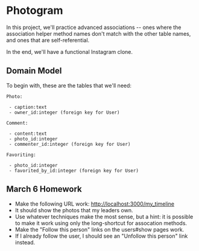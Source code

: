 # Photogram

In this project, we'll practice advanced associations -- ones where the association helper method names don't match with the other table names, and ones that are self-referential.

In the end, we'll have a functional Instagram clone.

## Domain Model

To begin with, these are the tables that we'll need:

    Photo:

     - caption:text
     - owner_id:integer (foreign key for User)

    Comment:

     - content:text
     - photo_id:integer
     - commenter_id:integer (foreign key for User)

    Favoriting:

     - photo_id:integer
     - favorited_by_id:integer (foreign key for User)


## March 6 Homework

 - Make the following URL work: [http://localhost:3000/my_timeline](http://localhost:3000/my_timeline)
  - It should show the photos that my leaders own.
  - Use whatever techniques make the most sense, but a hint: it is possible to make it work using only the long-shortcut for assocation methods.
 - Make the "Follow this person" links on the users#show pages work.
  - If I already follow the user, I should see an "Unfollow this person" link instead.
